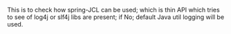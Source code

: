 This is to check how spring-JCL can be used; which is thin API which tries to see of log4j or slf4j libs are present; if No; default Java util logging will be used.